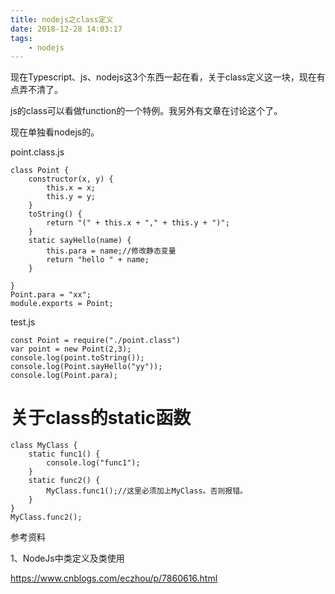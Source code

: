 ```yaml
---
title: nodejs之class定义
date: 2018-12-28 14:03:17
tags:
	- nodejs
---
```




现在Typescript、js、nodejs这3个东西一起在看，关于class定义这一块，现在有点弄不清了。

js的class可以看做function的一个特例。我另外有文章在讨论这个了。

现在单独看nodejs的。

point.class.js

```
class Point {
    constructor(x, y) {
        this.x = x;
        this.y = y;
    }
    toString() {
        return "(" + this.x + "," + this.y + ")";
    }
    static sayHello(name) {
        this.para = name;//修改静态变量
        return "hello " + name;
    }

}
Point.para = "xx";
module.exports = Point;
```

test.js

```
const Point = require("./point.class")
var point = new Point(2,3);
console.log(point.toString());
console.log(Point.sayHello("yy"));
console.log(Point.para);
```



# 关于class的static函数

```
class MyClass {
    static func1() {
        console.log("func1");
    }
    static func2() {
        MyClass.func1();//这里必须加上MyClass。否则报错。
    }
}
MyClass.func2();
```



参考资料

1、NodeJs中类定义及类使用

https://www.cnblogs.com/eczhou/p/7860616.html

